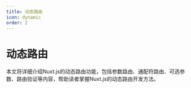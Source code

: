 ```yaml
---
title: 动态路由
icon: dynamic
order: 2
---
```


# 动态路由

本文将详细介绍Nuxt.js的动态路由功能，包括参数路由、通配符路由、可选参数、路由验证等内容，帮助读者掌握Nuxt.js的动态路由开发方法。
